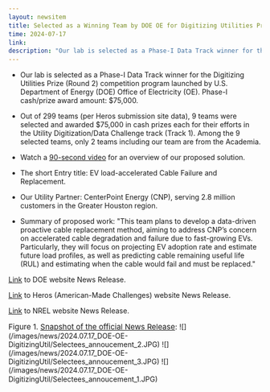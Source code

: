 ```yaml
---
layout: newsitem
title: Selected as a Winning Team by DOE OE for Digitizing Utilities Prize
time: 2024-07-17
link: 
description: "Our lab is selected as a Phase-I Data Track winner for the DOE Office of Electricity (OE)'s Digitizing Utilities Prize (Round 2) competition program. Phase-I cash/prize award amount: $75,000."
---
```


* Our lab is selected as a Phase-I Data Track winner for the Digitizing Utilities Prize (Round 2) competition program launched by U.S. Department of Energy (DOE) Office of Electricity (OE). Phase-I cash/prize award amount: $75,000. 

* Out of 299 teams (per Heros submission site data), 9 teams were selected and awarded $75,000 in cash prizes each for their efforts in the Utility Digitization/Data Challenge track (Track 1). Among the 9 selected teams, only 2 teams including our team are from the Academia.

* Watch a <a href="https://www.youtube.com/watch?v=cMXvnn8ZMJw" class="" target="_blank">90-second video</a> for an overview of our proposed solution.

* The short Entry title: EV load-accelerated Cable Failure and Replacement.

* Our Utility Partner: CenterPoint Energy (CNP), serving 2.8 million customers in the Greater Houston region.

* Summary of proposed work: "This team plans to develop a data-driven proactive cable replacement method, aiming to address CNP’s concern on accelerated cable degradation and failure due to fast-growing EVs. Particularly, they will focus on projecting EV adoption rate and estimate future load profiles, as well as predicting cable remaining useful life (RUL) and estimating when the cable would fail and must be replaced."

<a class="" href="https://www.energy.gov/oe/articles/energy-department-awards-prizes-transform-electric-grid-give-us-utilities-new-analytic?utm_medium=email&utm_source=govdelivery" target="_blank">Link</a> to DOE website News Release.

<a class="" href="https://www.herox.com/DigitizingUtilitiesRound2/updates" target="_blank">Link</a> to Heros (American-Made Challenges) website News Release.

<a class="" href="https://www.nrel.gov/news/program/2024/digitizing-utilities-prize-round-2-phase-1-winners-announced.html" target="_blank">Link</a> to NREL website News Release.


<div class="spacer"></div>
<p></p>
<span class="text-figure-legend" style="font-size:15px;">
Figure 1. <a class="" href="https://www.energy.gov/oe/articles/energy-department-awards-prizes-transform-electric-grid-give-us-utilities-new-analytic?utm_medium=email&utm_source=govdelivery" target="_blank">Snapshot of the official News Release</a>:
</span>
![](/images/news/2024.07.17_DOE-OE-DigitizingUtil/Selectees_annoucement_2.JPG)
![](/images/news/2024.07.17_DOE-OE-DigitizingUtil/Selectees_annoucement_3.JPG)
![](/images/news/2024.07.17_DOE-OE-DigitizingUtil/Selectees_annoucement_1.JPG)
<span class="text-figure-legend" style="font-size:15px;">
</span>


